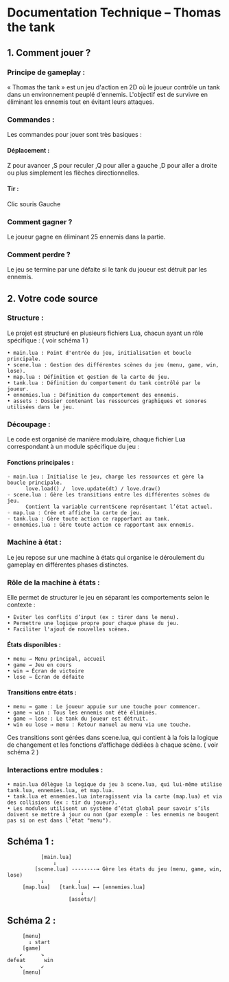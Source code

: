 # Documentation Technique – Thomas the tank
## 1. Comment jouer ?

### Principe de gameplay :
« Thomas the tank » est un jeu d'action en 2D où le joueur contrôle un tank dans un environnement peuplé d'ennemis. L'objectif est de survivre en éliminant les ennemis tout en évitant leurs attaques.​
### Commandes :
Les commandes pour jouer sont très basiques :
#### Déplacement : 
Z pour avancer ,S pour reculer ,Q pour aller a gauche ,D pour aller a droite ou plus simplement les flèches directionnelles. 
#### Tir :
Clic souris Gauche 
### Comment gagner ?
Le joueur gagne en éliminant 25 ennemis dans la partie.
### Comment perdre ?
Le jeu se termine par une défaite si le tank du joueur est détruit par les ennemis.

## 2. Votre code source

### Structure :
Le projet est structuré en plusieurs fichiers Lua, chacun ayant un rôle spécifique :​ ( voir schéma 1 )

    • main.lua : Point d'entrée du jeu, initialisation et boucle principale.
    • scene.lua : Gestion des différentes scènes du jeu (menu, game, win, lose).
    • map.lua : Définition et gestion de la carte de jeu.
    • tank.lua : Définition du comportement du tank contrôlé par le joueur.
    • ennemies.lua : Définition du comportement des ennemis.
    • assets : Dossier contenant les ressources graphiques et sonores utilisées dans le jeu.​

### Découpage :

Le code est organisé de manière modulaire, chaque fichier Lua correspondant à un module spécifique du jeu :​

#### Fonctions principales :

    ◦ main.lua : Initialise le jeu, charge les ressources et gère la boucle principale.
          love.load() /  love.update(dt) / love.draw() 
    ◦ scene.lua : Gère les transitions entre les différentes scènes du jeu.
          Contient la variable currentScene représentant l’état actuel. 
    ◦ map.lua : Crée et affiche la carte de jeu.
    ◦ tank.lua : Gère toute action ce rapportant au tank.
    ◦ ennemies.lua : Gère toute action ce rapportant aux ennemis.​


### Machine à état :

Le jeu repose sur une machine à états qui organise le déroulement du gameplay en différentes phases distinctes.

### Rôle de la machine à états :

Elle permet de structurer le jeu en séparant les comportements selon le contexte :

    • Éviter les conflits d’input (ex : tirer dans le menu).
    • Permettre une logique propre pour chaque phase du jeu.
    • Faciliter l'ajout de nouvelles scènes.

#### États disponibles : 

    • menu → Menu principal, accueil
    • game → Jeu en cours
    • win →	Écran de victoire
    • lose → Écran de défaite

#### Transitions entre états :

    • menu → game : Le joueur appuie sur une touche pour commencer.
    • game → win : Tous les ennemis ont été éliminés.
    • game → lose : Le tank du joueur est détruit.
    • win ou lose → menu : Retour manuel au menu via une touche.
      
Ces transitions sont gérées dans scene.lua, qui contient à la fois la logique de changement et les fonctions d’affichage dédiées à chaque scène. ( voir schéma 2 )

### Interactions entre modules :

    • main.lua délègue la logique du jeu à scene.lua, qui lui-même utilise tank.lua, ennemies.lua, et map.lua.
    • tank.lua et ennemies.lua interagissent via la carte (map.lua) et via des collisions (ex : tir du joueur).
    • Les modules utilisent un système d’état global pour savoir s’ils doivent se mettre à jour ou non (par exemple : les ennemis ne bougent pas si on est dans l’état "menu").

## Schéma 1 : 

               [main.lua]
                   ↓
             [scene.lua] --------→ Gère les états du jeu (menu, game, win, lose)
               ↓           ↓
         [map.lua]   [tank.lua] ←→ [ennemies.lua]
                            ↓
                        [assets/]


## Schéma 2 : 

         [menu]
           ↓ start
         [game]
        ↙      ↘
    defeat      win
        ↘      ↙
         [menu]
